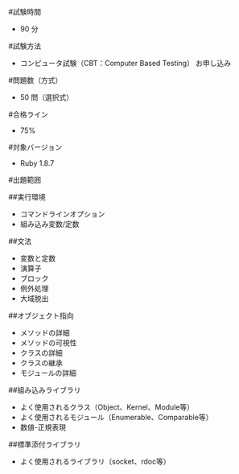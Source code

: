 #試験時間
- 90 分

#試験方法
- コンピュータ試験（CBT：Computer Based Testing） お申し込み

#問題数（方式）
- 50 問（選択式）

#合格ライン
- 75%

#対象バージョン

- Ruby 1.8.7

#出題範囲

##実行環境
- コマンドラインオプション
- 組み込み変数/定数

##文法
- 変数と定数
- 演算子
- ブロック
- 例外処理
- 大域脱出

##オブジェクト指向
- メソッドの詳細
- メソッドの可視性
- クラスの詳細
- クラスの継承
- モジュールの詳細

##組み込みライブラリ
- よく使用されるクラス（Object、Kernel、Module等）
- よく使用されるモジュール（Enumerable、Comparable等）
- 数値-正規表現

##標準添付ライブラリ
- よく使用されるライブラリ（socket、rdoc等）